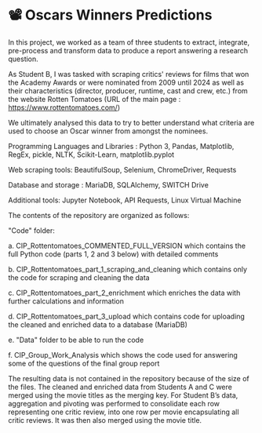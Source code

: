 # 📽 Oscars Winners Predictions

In this project, we worked as a team of three students to extract, integrate, pre-process and transform data to produce a report answering a research question.  

As Student B, I was tasked with scraping critics' reviews for films that won the Academy Awards or were nominated from 2009 until 2024 as well as their characteristics (director, producer, runtime, cast and crew, etc.) from the website Rotten Tomatoes (URL of the main page : https://www.rottentomatoes.com/)

We ultimately analysed this data to try to better understand what criteria are used to choose an Oscar winner from amongst the nominees.


Programming Languages and Libraries : Python 3, Pandas, Matplotlib, RegEx, pickle, NLTK, Scikit-Learn, matplotlib.pyplot

Web scraping tools: BeautifulSoup, Selenium, ChromeDriver, Requests

Database and storage : MariaDB, SQLAlchemy, SWITCH Drive

Additional tools: Jupyter Notebook, API Requests, Linux Virtual Machine


The contents of the repository are organized as follows:

"Code" folder:

   a. CIP_Rottentomatoes_COMMENTED_FULL_VERSION which contains the full Python code (parts 1, 2 and 3 below) with detailed comments
   
   b. CIP_Rottentomatoes_part_1_scraping_and_cleaning which contains only the code for scraping and cleaning the data 
   
   c. CIP_Rottentomatoes_part_2_enrichment which enriches the data with further calculations and information
   
   d. CIP_Rottentomatoes_part_3_upload which contains code for uploading the cleaned and enriched data to a database (MariaDB)
   
   e. "Data" folder to be able to run the code

   f. CIP_Group_Work_Analysis which shows the code used for answering some of the questions of the final group report

The resulting data is not contained in the repository because of the size of the files. The cleaned and enriched data from Students A and C were merged using the movie titles as the merging key. For Student B’s data, aggregation and pivoting was performed to consolidate each row representing one critic review, into one row per movie encapsulating all critic reviews. It was then also merged using the movie title.
